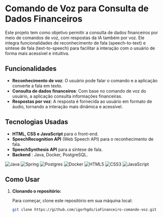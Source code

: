 # Comando de Voz para Consulta de Dados Financeiros

Este projeto tem como objetivo permitir a consulta de dados financeiros por meio de comandos de voz, com respostas da IA também por voz. Ele integra funcionalidades de reconhecimento de fala (speech-to-text) e síntese de fala (text-to-speech) para facilitar a interação com o usuário de forma mais acessível e intuitiva.

## Funcionalidades

- **Reconhecimento de voz**: O usuário pode falar o comando e a aplicação converte a fala em texto.
- **Consulta de dados financeiros**: Com base no comando de voz do usuário, a aplicação consulta informações financeiras.
- **Respostas por voz**: A resposta é fornecida ao usuário em formato de áudio, tornando a interação mais dinâmica e acessível.

## Tecnologias Usadas

- **HTML, CSS e JavaScript** para o front-end.
- **SpeechRecognition API** (Web Speech API) para o reconhecimento de fala.
- **SpeechSynthesis API** para a síntese de fala.
- **Backend** : Java, Docker, PostgreSQL.

![Java](https://img.shields.io/badge/java-%23ED8B00.svg?style=for-the-badge&logo=openjdk&logoColor=white)
![Spring](https://img.shields.io/badge/spring-%236DB33F.svg?style=for-the-badge&logo=spring&logoColor=white)
![Postgres](https://img.shields.io/badge/postgres-%23316192.svg?style=for-the-badge&logo=postgresql&logoColor=white)
![Docker](https://img.shields.io/badge/docker-%230db7ed.svg?style=for-the-badge&logo=docker&logoColor=white)
![HTML5](https://img.shields.io/badge/HTML5-E34F26?style=for-the-badge&logo=html5&logoColor=white)
![CSS3](https://img.shields.io/badge/CSS3-1572B6?style=for-the-badge&logo=css3&logoColor=white)
![JavaScript](https://img.shields.io/badge/JavaScript-F7DF1E?style=for-the-badge&logo=javascript&logoColor=black)

## Como Usar

1. **Clonando o repositório:**

   Para começar, clone este repositório em sua máquina local:

   ```bash
   git clone https://github.com/igorhgds/iaFinanceiro-comando-voz.git
